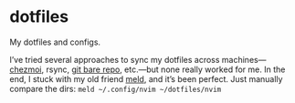 # dotfiles

My dotfiles and configs.

I’ve tried several approaches to sync my dotfiles across machines—[chezmoi](https://www.chezmoi.io/), rsync, [git bare repo](https://www.atlassian.com/git/tutorials/dotfiles), etc.—but none really worked for me. In the end, I stuck with my old friend [meld](https://meldmerge.org/), and it’s been perfect. Just manually compare the dirs: `meld ~/.config/nvim ~/dotfiles/nvim`

